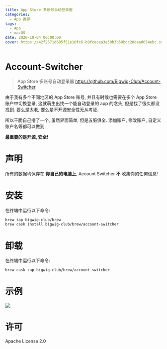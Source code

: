 ```yaml
---
title: App Store 多账号自动登录器
categories:
  - App 推荐
tags:
  - App
  - macOS
date: 2020-10-04 00:00:00
cover: https://42f2671d685f51e10fc6-b9fcecea3e50b3b59bdc28dead054ebc.ssl.cf5.rackcdn.com/illustrations/performance_overview_p9bm.svg
---
```


# Account-Switcher
> App Store 多账号自动登录器
> https://github.com/Bigwig-Club/Account-Switcher

由于我有多个不同地区的 App Store 账号, 并且有时候也需要在多个 App Store 账户中切换登录, 这就萌生出找一个能自动登录的 app 的念头, 但是找了很久都没找到. 要么是太老, 要么是不开源安全性无从考证.

所以干脆自己撸了一个, 虽然界面简单, 但是五脏俱全. 添加账户, 修改账户, 自定义账户名等都可以做到.

**最重要的是开源, 安全!**

# 声明
所有的数据均保存在 **你自己的电脑上**, Account Switcher **不** 收集你的任何信息!

# 安装
在终端中运行以下命令:

```zsh
brew tap bigwig-club/brew
brew cask install bigwig-club/brew/account-switcher
```

# 卸载
在终端中运行以下命令:

```zsh
brew cask zap bigwig-club/brew/account-switcher
```

# 示例
![](https://raw.githubusercontent.com/Bigwig-Club/Account-Switcher/master/demo.gif)

# 许可
Apache License 2.0